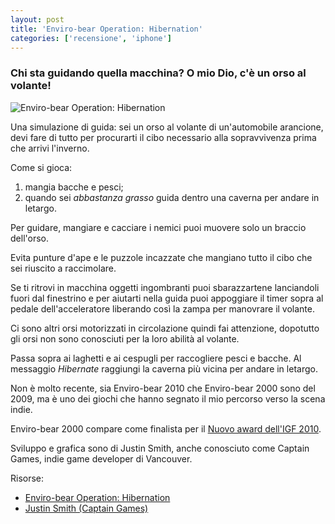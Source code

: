 ```yaml
---
layout: post
title: 'Enviro-bear Operation: Hibernation'
categories: ['recensione', 'iphone']
---
```

### Chi sta guidando quella macchina? O mio Dio, c'è un orso al volante!

![Enviro-bear Operation: Hibernation](http://indiegames.it/images/enviro_bear.gif)

Una simulazione di guida: sei un orso al volante di un'automobile arancione, devi fare di tutto per procurarti il cibo necessario alla sopravvivenza prima che arrivi l'inverno.

Come si gioca:

1. mangia bacche e pesci;
2. quando sei *abbastanza grasso* guida dentro una caverna per andare in letargo.

Per guidare, mangiare e cacciare i nemici puoi muovere solo un braccio dell'orso.

Evita punture d'ape e le puzzole incazzate che mangiano tutto il cibo che sei riuscito a raccimolare.

Se ti ritrovi in macchina oggetti ingombranti puoi sbarazzartene lanciandoli fuori dal finestrino e per aiutarti nella guida puoi appoggiare il timer sopra al pedale dell'acceleratore liberando così la zampa per manovrare il volante.

Ci sono altri orsi motorizzati in circolazione quindi fai attenzione, dopotutto gli orsi non sono conosciuti per la loro abilità al volante.

Passa sopra ai laghetti e ai cespugli per raccogliere pesci e bacche. Al messaggio *Hibernate* raggiungi la caverna più vicina per andare in letargo.

Non è molto recente, sia Enviro-bear 2010 che Enviro-bear 2000 sono del 2009, ma è uno dei giochi che hanno segnato il mio percorso verso la scena indie.

Enviro-bear 2000 compare come finalista per il [Nuovo award dell'IGF 2010](http://www.igf.com/2010finalistswinners.html#enviro).

Sviluppo e grafica sono di Justin Smith, anche conosciuto come Captain Games, indie game developer di Vancouver.

Risorse:

 * [Enviro-bear Operation: Hibernation](http://www.enviro-bear.com/)
 * [Justin Smith (Captain Games)](http://www.captain-games.com/)
